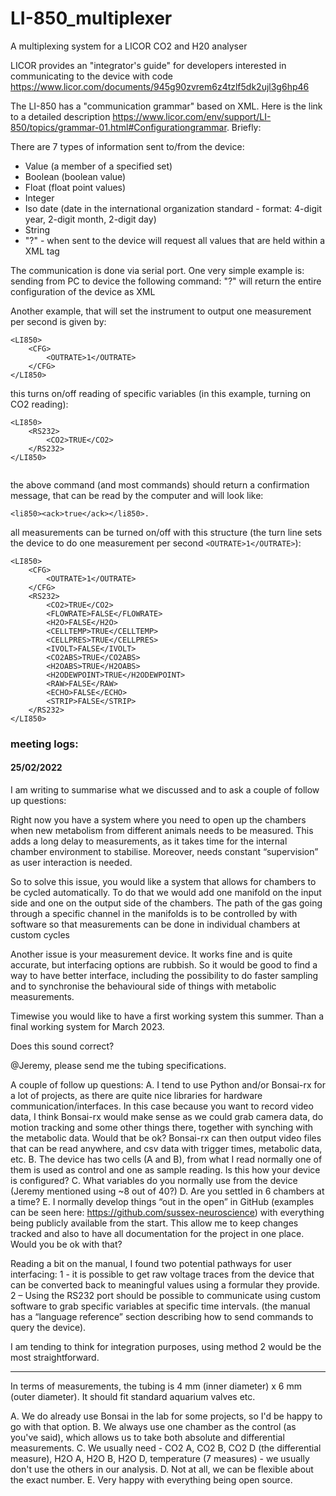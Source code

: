 # LI-850_multiplexer
A multiplexing system for a LICOR CO2 and H20 analyser

LICOR provides an "integrator's guide" for developers interested in communicating to the device with code https://www.licor.com/documents/945g90zvrem6z4tzlf5dk2ujl3g6hp46

The LI-850 has a "communication grammar" based on XML. 
Here is the link to a detailed description https://www.licor.com/env/support/LI-850/topics/grammar-01.html#Configurationgrammar. Briefly:

There are 7 types of information sent to/from the device:
- Value (a member of a specified set)
- Boolean (boolean value)
- Float (float point values)
- Integer
- Iso date (date in the international organization standard - format: 4-digit year, 2-digit month, 2-digit day)
- String
- "?" - when sent to the device will request all values that are held within a XML tag

The communication is done via serial port.
One very simple example is: sending from PC to device the following command: "<li850>?</li850>"  will return the entire configuration of the device as XML

Another example, that will set the instrument to output one measurement per second is given by:

```
<LI850>
    <CFG>
        <OUTRATE>1</OUTRATE>
    </CFG>
</LI850>
```
this turns on/off reading of specific variables (in this example, turning on CO2 reading):

```
<LI850>
    <RS232>
        <CO2>TRUE</CO2>
    </RS232>
</LI850>


```

the above command (and most commands) should return a confirmation message, that can be read by the computer and will look like:
``` 
<li850><ack>true</ack></li850>. 
```

all measurements can be turned on/off with this structure (the turn line sets the device to do one measurement per second ```<OUTRATE>1</OUTRATE>```):

```
<LI850>
    <CFG>
        <OUTRATE>1</OUTRATE>
    </CFG>
    <RS232>
        <CO2>TRUE</CO2>
        <FLOWRATE>FALSE</FLOWRATE>
        <H2O>FALSE</H2O>
        <CELLTEMP>TRUE</CELLTEMP>
        <CELLPRES>TRUE</CELLPRES>
        <IVOLT>FALSE</IVOLT>
        <CO2ABS>TRUE</CO2ABS>
        <H2OABS>TRUE</H2OABS>
        <H2ODEWPOINT>TRUE</H2ODEWPOINT>
        <RAW>FALSE</RAW>
        <ECHO>FALSE</ECHO>
        <STRIP>FALSE</STRIP>
    </RS232>
</LI850>

```







### meeting logs:

#### 25/02/2022

I am writing to summarise what we discussed and to ask a couple of follow up questions:
 
Right now you have a system where you need to open up the chambers when new metabolism from different animals needs to be measured. This adds a long delay to measurements, as it takes time for the internal chamber environment to stabilise. Moreover, needs constant “supervision” as user interaction is needed. 
 
So to solve this issue, you would like a system that allows for chambers to be cycled automatically. To do that we would add one manifold on the input side and one on the output side of the chambers. The path of the gas going through a specific channel in the manifolds is to be controlled by with software so that measurements can be done in individual chambers at custom cycles
 
Another issue is your measurement device. It works fine and is quite accurate, but interfacing options are rubbish. So it would be good to find a way to have better interface, including the possibility to do faster sampling and to synchronise the behavioural side of things with metabolic measurements. 
 
Timewise you would like to have a first working system this summer. Than a final working system for March 2023. 
 
Does this sound correct?
 
@Jeremy, please send me the tubing specifications.
 
A couple of follow up questions:
A.	I tend to use Python and/or Bonsai-rx for a lot of projects, as there are quite nice libraries for hardware communication/interfaces. In this case because you want to record video data, I think Bonsai-rx would make sense as we could grab camera data, do motion tracking and some other things there, together with synching with the metabolic data. Would that be ok? Bonsai-rx can then output video files that can be read anywhere, and csv data with trigger times, metabolic data, etc. 
B.	The device has two cells (A and B), from what I read normally one of them is used as control and one as sample reading. Is this how your device is configured?
C.	What variables do you normally use from the device (Jeremy mentioned using ~8 out of 40?)
D.	Are you settled in 6 chambers at a time?
E.	I normally develop things “out in the open” in GitHub (examples can be seen here: https://github.com/sussex-neuroscience) with everything being publicly available from the start. This allow me to keep changes tracked and also to have all documentation for the project in one place. Would you be ok with that?
 
Reading a bit on the manual, I found two potential pathways for user interfacing:
1 -  it is possible to get raw voltage traces from the device that can be converted back to meaningful values using a formular they provide. 
2 – Using the RS232 port should be possible to communicate using custom software to grab specific variables at specific time intervals. (the manual has a “language reference” section describing how to send commands to query the device).
 
I am tending to think for integration purposes, using method 2 would be the most straightforward.

---


In terms of measurements, the tubing is 4 mm (inner diameter) x 6 mm (outer diameter). It should fit standard aquarium valves etc. 

A. We do already use Bonsai in the lab for some projects, so I'd be happy to go with that option.
B. We always use one chamber as the control (as you've said), which allows us to take both absolute and differential measurements. 
C. We usually need - CO2 A, CO2 B, CO2 D (the differential measure), H2O A, H2O B, H2O D, temperature (7 measures) - we usually don't use the others in our analysis.
D. Not at all, we can be flexible about the exact number.
E. Very happy with everything being open source. 